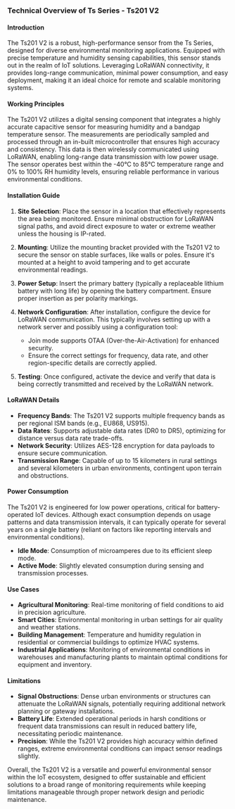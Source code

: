 ### Technical Overview of Ts Series - Ts201 V2

#### Introduction
The Ts201 V2 is a robust, high-performance sensor from the Ts Series, designed for diverse environmental monitoring applications. Equipped with precise temperature and humidity sensing capabilities, this sensor stands out in the realm of IoT solutions. Leveraging LoRaWAN connectivity, it provides long-range communication, minimal power consumption, and easy deployment, making it an ideal choice for remote and scalable monitoring systems.

#### Working Principles
The Ts201 V2 utilizes a digital sensing component that integrates a highly accurate capacitive sensor for measuring humidity and a bandgap temperature sensor. The measurements are periodically sampled and processed through an in-built microcontroller that ensures high accuracy and consistency. This data is then wirelessly communicated using LoRaWAN, enabling long-range data transmission with low power usage. The sensor operates best within the -40°C to 85°C temperature range and 0% to 100% RH humidity levels, ensuring reliable performance in various environmental conditions.

#### Installation Guide
1. **Site Selection**: Place the sensor in a location that effectively represents the area being monitored. Ensure minimal obstruction for LoRaWAN signal paths, and avoid direct exposure to water or extreme weather unless the housing is IP-rated.

2. **Mounting**: Utilize the mounting bracket provided with the Ts201 V2 to secure the sensor on stable surfaces, like walls or poles. Ensure it's mounted at a height to avoid tampering and to get accurate environmental readings.

3. **Power Setup**: Insert the primary battery (typically a replaceable lithium battery with long life) by opening the battery compartment. Ensure proper insertion as per polarity markings.

4. **Network Configuration**: After installation, configure the device for LoRaWAN communication. This typically involves setting up with a network server and possibly using a configuration tool:
   - Join mode supports OTAA (Over-the-Air-Activation) for enhanced security.
   - Ensure the correct settings for frequency, data rate, and other region-specific details are correctly applied.

5. **Testing**: Once configured, activate the device and verify that data is being correctly transmitted and received by the LoRaWAN network.

#### LoRaWAN Details
- **Frequency Bands**: The Ts201 V2 supports multiple frequency bands as per regional ISM bands (e.g., EU868, US915).
- **Data Rates**: Supports adjustable data rates (DR0 to DR5), optimizing for distance versus data rate trade-offs.
- **Network Security**: Utilizes AES-128 encryption for data payloads to ensure secure communication.
- **Transmission Range**: Capable of up to 15 kilometers in rural settings and several kilometers in urban environments, contingent upon terrain and obstructions.

#### Power Consumption
The Ts201 V2 is engineered for low power operations, critical for battery-operated IoT devices. Although exact consumption depends on usage patterns and data transmission intervals, it can typically operate for several years on a single battery (reliant on factors like reporting intervals and environmental conditions).

- **Idle Mode**: Consumption of microamperes due to its efficient sleep mode.
- **Active Mode**: Slightly elevated consumption during sensing and transmission processes.

#### Use Cases
- **Agricultural Monitoring**: Real-time monitoring of field conditions to aid in precision agriculture.
- **Smart Cities**: Environmental monitoring in urban settings for air quality and weather stations.
- **Building Management**: Temperature and humidity regulation in residential or commercial buildings to optimize HVAC systems.
- **Industrial Applications**: Monitoring of environmental conditions in warehouses and manufacturing plants to maintain optimal conditions for equipment and inventory.

#### Limitations
- **Signal Obstructions**: Dense urban environments or structures can attenuate the LoRaWAN signals, potentially requiring additional network planning or gateway installations.
- **Battery Life**: Extended operational periods in harsh conditions or frequent data transmissions can result in reduced battery life, necessitating periodic maintenance.
- **Precision**: While the Ts201 V2 provides high accuracy within defined ranges, extreme environmental conditions can impact sensor readings slightly.

Overall, the Ts201 V2 is a versatile and powerful environmental sensor within the IoT ecosystem, designed to offer sustainable and efficient solutions to a broad range of monitoring requirements while keeping limitations manageable through proper network design and periodic maintenance.